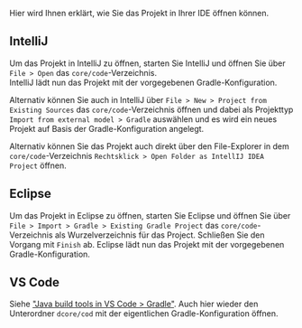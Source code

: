 Hier wird Ihnen erklärt, wie Sie das Projekt in Ihrer IDE öffnen können.

## IntelliJ

Um das Projekt in IntelliJ zu öffnen, starten Sie IntelliJ und öffnen Sie über `File > Open` das `core/code`-Verzeichnis.  
IntelliJ lädt nun das Projekt mit der vorgegebenen Gradle-Konfiguration. 

Alternativ können Sie auch in IntelliJ über `File > New > Project from Existing Sources` das `core/code`-Verzeichnis öffnen und dabei als Projekttyp `Import from external model > Gradle` auswählen und es wird ein neues Projekt auf Basis der Gradle-Konfiguration angelegt.

Alternativ können Sie das Projekt auch direkt über den File-Explorer in dem `core/code`-Verzeichnis `Rechtsklick > Open Folder as IntellIJ IDEA Project` öffnen.  


## Eclipse

Um das Projekt in Eclipse zu öffnen, starten Sie Eclipse und öffnen Sie über `File > Import > Gradle > Existing Gradle Project` das `core/code`-Verzeichnis als Wurzelverzeichnis für das Project. Schließen Sie den Vorgang mit `Finish` ab.
Eclipse lädt nun das Projekt mit der vorgegebenen Gradle-Konfiguration. 


## VS Code

Siehe ["Java build tools in VS Code > Gradle"](https://code.visualstudio.com/docs/java/java-build#_gradle). Auch hier wieder den Unterordner `dcore/cod` mit der eigentlichen Gradle-Konfiguration öffnen.
